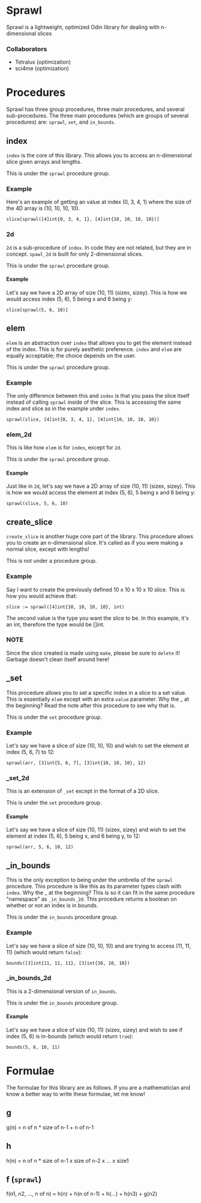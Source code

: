 # Sprawl
Sprawl is a lightweight, optimized Odin library for dealing with n-dimensional slices

### Collaborators
- Tetralux (optimization)
- sci4me (optimization)



# Procedures
Sprawl has three group procedures, three main procedures, and several sub-procedures. The three main procedures (which are groups of several procedures) are: `sprawl`, `set`, and `in_bounds`.

## index
`index` is the core of this library. This allows you to access an n-dimensional slice given arrays and lengths.

This is under the `sprawl` procedure group.

### Example
Here's an example of getting an value at index (0, 3, 4, 1) where the size of the 4D array is (10, 10, 10, 10).

```
slice[sprawl([4]int{0, 3, 4, 1}, [4]int{10, 10, 10, 10})]
```

### 2d
`2d` is a sub-procedure of `index`. In code they are not related, but they are in concept. `spawl_2d` is built for only 2-dimensional slices.

This is under the `sprawl` procedure group.

#### Example
Let's say we have a 2D array of size (10, 11) (sizex, sizey). This is how we would access index (5, 6), 5 being x and 6 being y:

```
slice[sprawl(5, 6, 10)]
```

## elem
`elem` is an abstraction over `index` that allows you to get the element instead of the index. This is for purely aesthetic preference. `index` and `elem` are equally acceptable; the choice depends on the user.

This is under the `sprawl` procedure group.

### Example
The only difference between this and `index` is that you pass the slice itself instead of calling `sprawl` inside of the slice. This is accessing the same index and slice as in the example under `index`.

```
sprawl(slice, [4]int{0, 3, 4, 1}, [4]int{10, 10, 10, 10})
```

### elem_2d
This is like how `elem` is for `index`, except for `2d`.

This is under the `sprawl` procedure group.

#### Example
Just like in `2d`, let's say we have a 2D array of size (10, 11) (sizex, sizey). This is how we would access the element at index (5, 6), 5 being x and 6 being y:

```
sprawl(slice, 5, 6, 10)
```

## create_slice
`create_slice` is another huge core part of the library. This procedure allows you to create an n-dimensional slice. It's called as if you were making a normal slice, except with lengths!

This is not under a procedure group.

### Example
Say I want to create the previously defined 10 x 10 x 10 x 10 slice. This is how you would achieve that:

```
slice := sprawl([4]int{10, 10, 10, 10}, int)
```

The second value is the type you want the slice to be. In this example, it's an int, therefore the type would be []int.

### NOTE
Since the slice created is made using `make`, please be sure to `delete` it! Garbage doesn't clean itself around here!

## \_set
This procedure allows you to set a specific index in a slice to a set value. This is essentially `elem` except with an extra `value` parameter. Why the \_ at the beginning? Read the note after this procedure to see why that is.

This is under the `set` procedure group.

### Example
Let's say we have a slice of size (10, 10, 10) and wish to set the element at index (5, 6, 7) to 12:

```
sprawl(arr, [3]int{5, 6, 7], [3]int{10, 10, 10}, 12)
```

### \_set_2d
This is an extension of `_set` except in the format of a 2D slice.

This is under the `set` procedure group.

#### Example
Let's say we have a slice of size (10, 11) (sizex, sizey) and wish to set the element at index (5, 6), 5 being x, and 6 being y, to 12:

```
sprawl(arr, 5, 6, 10, 12)
```

## \_in_bounds
This is the only exception to being under the umbrella of the `sprawl` procedure. This procedure is like this as its parameter types clash with `index`. Why the \_ at the beginning? This is so it can fit in the same procedure "namespace" as `_in_bounds_2d`. This procedure returns a boolean on whether or not an index is in bounds.

This is under the `in_bounds` procedure group.

### Example
Let's say we have a slice of size (10, 10, 10) and are trying to access (11, 11, 11) (which would return `false`):

```
bounds([3]int{11, 11, 11}, [3]int{10, 10, 10})
```

### \_in_bounds_2d
This is a 2-dimensional version of `in_bounds`.

This is under the `in_bounds` procedure group.

#### Example
Let's say we have a slice of size (10, 11) (sizex, sizey) and wish to see if index (5, 6) is in-bounds (which would return `true`):

```
bounds(5, 6, 10, 11)
```

# Formulae
The formulae for this library are as follows. If you are a mathematician and know a better way to write these formulae, let me know!

## g
g(n) = n of n * size of n-1 + n of n-1

## h
h(n) = n of n * size of n-1 x size of n-2 x ... x size1

## f (`sprawl`)
f(n1, n2, ..., n of n) = h(n) + h(n of n-1) + h(...) + h(n3) + g(n2)